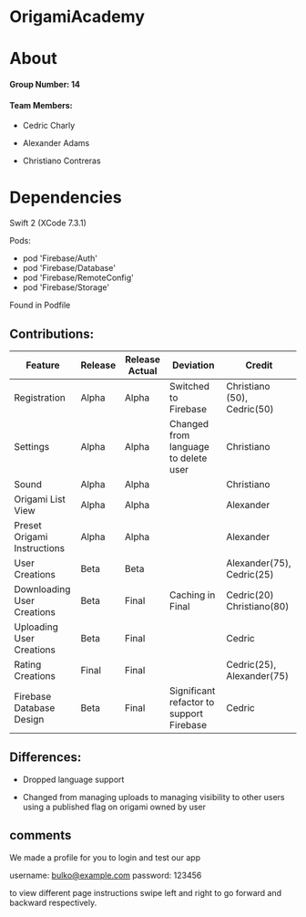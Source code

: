 # OrigamiAcademy

# About

#### Group Number: 14

#### Team Members:

* Cedric Charly

* Alexander Adams

* Christiano Contreras

# Dependencies

Swift 2 (XCode 7.3.1)

Pods:

* pod 'Firebase/Auth'
* pod 'Firebase/Database'
* pod 'Firebase/RemoteConfig'
* pod 'Firebase/Storage'

Found in Podfile

## Contributions:

|Feature   	|Release   	|Release Actual   	|Deviation   	|Credit   	|
|---	|---	|---	|---	|---	|
|Registration   	|Alpha   	|Alpha   	|Switched to Firebase   	|Christiano (50), Cedric(50)   	|
|Settings  	|Alpha   	|Alpha   	|Changed from language to delete user   	|Christiano   	|
|Sound   	|Alpha   	|Alpha   	|   	|Christiano   	|
|Origami List View   	|Alpha   	|Alpha   	|   	|Alexander   	|
|Preset Origami Instructions   	|Alpha   	|Alpha   	|   	|Alexander   	|
|User Creations   	|Beta   	|Beta   	|   	|Alexander(75), Cedric(25)   	|
|Downloading User Creations   	|Beta   	|Final   	|Caching in Final   	|Cedric(20) Christiano(80)   	|
|Uploading User Creations   	|Beta   	|Final   	|   	|Cedric   	|
|Rating Creations   	|Final   	|Final   	|   	|Cedric(25), Alexander(75)   	|
|Firebase Database Design   	|Beta   	|Final   	|Significant refactor to support Firebase   	|Cedric   	|

## Differences:
* Dropped language support

* Changed from managing uploads to managing visibility to other users using a published flag on origami owned by user

## comments
We made a profile for you to login and test our app

username: bulko@example.com
password: 123456

to view different page instructions swipe left and right to go forward and backward respectively.
